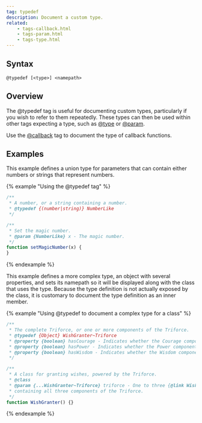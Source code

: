 ```yaml
---
tag: typedef
description: Document a custom type.
related:
    - tags-callback.html
    - tags-param.html
    - tags-type.html
---
```


## Syntax

`@typedef [<type>] <namepath>`


## Overview

The @typedef tag is useful for documenting custom types, particularly if you wish to refer to them
repeatedly. These types can then be used within other tags expecting a type, such as
[@type][type-tag] or [@param][param-tag].

Use the [@callback][callback-tag] tag to document the type of callback functions.

[callback-tag]: tags-callback.html
[param-tag]: tags-param.html
[type-tag]: tags-type.html


## Examples

This example defines a union type for parameters that can contain either numbers or strings that
represent numbers.

{% example "Using the @typedef tag" %}

```js
/**
 * A number, or a string containing a number.
 * @typedef {(number|string)} NumberLike
 */

/**
 * Set the magic number.
 * @param {NumberLike} x - The magic number.
 */
function setMagicNumber(x) {
}
```
{% endexample %}

This example defines a more complex type, an object with several properties, and sets its
namepath so it will be displayed along with the class that uses the type. Because the type
definition is not actually exposed by the class, it is customary to document the type definition as
an inner member.

{% example "Using @typedef to document a complex type for a class" %}

```js
/**
 * The complete Triforce, or one or more components of the Triforce.
 * @typedef {Object} WishGranter~Triforce
 * @property {boolean} hasCourage - Indicates whether the Courage component is present.
 * @property {boolean} hasPower - Indicates whether the Power component is present.
 * @property {boolean} hasWisdom - Indicates whether the Wisdom component is present.
 */

/**
 * A class for granting wishes, powered by the Triforce.
 * @class
 * @param {...WishGranter~Triforce} triforce - One to three {@link WishGranter~Triforce} objects
 * containing all three components of the Triforce.
 */
function WishGranter() {}
```
{% endexample %}
